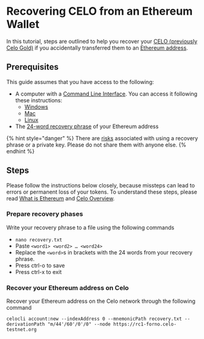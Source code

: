 # Recovering CELO from an Ethereum Wallet

In this tutorial, steps are outlined to help you recover your [CELO (previously Celo Gold)](../overview.md#background-and-key-concepts) if you accidentally transferred them to an [Ethereum address](https://en.wikipedia.org/wiki/Ethereum#Addresses).

## Prerequisites

This guide assumes that you have access to the following:

- A computer with a [Command Line Interface](https://en.wikipedia.org/wiki/Command-line_interface). You can access it following these instructions:
    - [Windows](https://www.howtogeek.com/270810/how-to-quickly-launch-a-bash-shell-from-windows-10s-file-explorer/)
    - [Mac](https://macpaw.com/how-to/use-terminal-on-mac)
    - [Linux](https://askubuntu.com/questions/196212/how-do-you-open-a-command-line)
- The [24-word recovery phrase](https://kb.myetherwallet.com/en/security-and-privacy/what-is-a-mnemonic-phrase/) of your Ethereum address

{% hint style="danger" %}
There are [risks](https://www.cryptomathic.com/news-events/blog/cryptographic-key-management-the-risks-and-mitigations) associated with using a recovery phrase or a private key. Please do not share them with anyone else.
{% endhint %}

## Steps

Please follow the instructions below closely, because missteps can lead to errors or permanent loss of your tokens. To understand these steps, please read [What is Ethereum](https://ethereum.org/en/what-is-ethereum/) and [Celo Overview](https://docs.celo.org/overview).


### Prepare recovery phases

Write your recovery phrase to a file using the following commands
- `nano recovery.txt`
- Paste `<word1> <word2> … <word24>`
- Replace the `<word>`s in brackets with the 24 words from your recovery phrase.
- Press ctrl-o to save
- Press ctrl-x to exit

### Recover your Ethereum address on Celo

Recover your Ethereum address on the Celo network through the following command

```
celocli account:new --indexAddress 0 --mnemonicPath recovery.txt --derivationPath "m/44'/60'/0'/0" --node https://rc1-forno.celo-testnet.org
```
